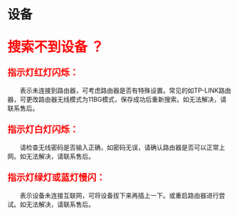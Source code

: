 # 设备

## <font style='color:#ff0000;font-size:30px'>搜索不到设备 ？</font>

### <font style='color:#ff0000;font-size:20px'>指示灯红灯闪烁：</font>
&emsp;&emsp;表示未连接到路由器，可考虑路由器是否有特殊设置。常见的如TP-LINK路由器，可更改路由器无线模式为11BG模式，保存成功后重新搜索。如无法解决，请联系售后。

### <font style='color:#ff0000;font-size:20px'>指示灯白灯闪烁：</font>
&emsp;&emsp;请检查无线密码是否输入正确，如密码无误，请确认路由器是否可以正常上网。如无法解决，请联系售后。

### <font style='color:#ff0000;font-size:20px'>指示灯绿灯或蓝灯慢闪：</font>
&emsp;&emsp;表示设备未连接互联网，可将设备拔下来再插上一下。或重启路由器进行尝试。如无法解决，请联系售后。